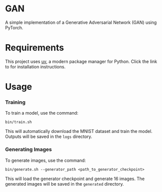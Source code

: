# GAN

A simple implementation of a Generative Adversarial Network (GAN) using PyTorch.

# Requirements

This project uses [uv](https://docs.astral.sh/uv/), a modern package manager for Python. Click the link to for installation instructions.


# Usage

### Training

To train a model, use the command:

`bin/train.sh`

This will automatically download the MNIST dataset and train the model. Outputs will be saved in the `logs` directory.

### Generating Images

To generate images, use the command:

`bin/generate.sh --generator_path <path_to_generator_checkpoint>`

This will load the generator checkpoint and generate 16 images. The generated images will be saved in the `generated` directory.
